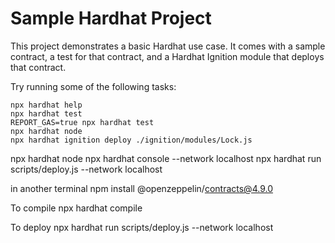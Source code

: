 # Sample Hardhat Project

This project demonstrates a basic Hardhat use case. It comes with a sample contract, a test for that contract, and a Hardhat Ignition module that deploys that contract.

Try running some of the following tasks:

```shell
npx hardhat help
npx hardhat test
REPORT_GAS=true npx hardhat test
npx hardhat node
npx hardhat ignition deploy ./ignition/modules/Lock.js
```




npx hardhat node
npx hardhat console --network localhost
npx hardhat run scripts/deploy.js --network localhost



in another terminal 
npm install @openzeppelin/contracts@4.9.0

To compile 
npx hardhat compile



To deploy 
npx hardhat run scripts/deploy.js --network localhost
